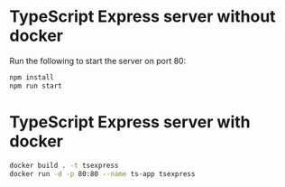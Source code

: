 # TypeScript Express server without docker

Run the following to start the server on port 80:

```bash
npm install
npm run start
```

# TypeScript Express server with docker

```bash
docker build . -t tsexpress
docker run -d -p 80:80 --name ts-app tsexpress
```